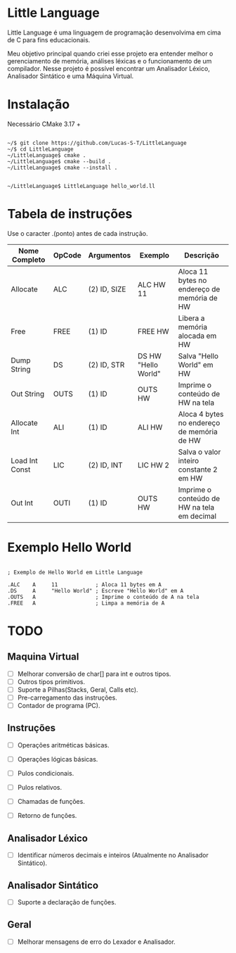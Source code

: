# Little Language

Little Language é uma linguagem de programação desenvolvima em cima de C para fins educacionais.

Meu objetivo principal quando criei esse projeto era entender melhor o gerenciamento de memória,
análises léxicas e o funcionamento de um compilador. Nesse 
projeto é possível encontrar um Analisador Léxico, Analisador Sintático e uma Máquina Virtual.

# Instalação

Necessário CMake 3.17 +

```

~/$ git clone https://github.com/Lucas-S-T/LittleLanguage
~/$ cd LittleLanguage
~/LittleLanguage$ cmake .
~/LittleLanguage$ cmake --build .
~/LittleLanguage$ cmake --install .


~/LittleLanguage$ LittleLanguage hello_world.ll
```

# Tabela de instruções

Use o caracter .(ponto) antes de cada instrução.

|Nome Completo|OpCode|Argumentos|Exemplo|Descrição|
|----|------|----------|-------|---------|
|Allocate |ALC   | (2) ID, SIZE| ALC HW 11 | Aloca 11 bytes no endereço de memória de HW|
|Free|FREE  | (1) ID   | FREE HW| Libera a memória alocada em HW|
|Dump String | DS | (2) ID, STR | DS HW "Hello World"| Salva "Hello World" em HW|
|Out String | OUTS | (1) ID | OUTS HW | Imprime o conteúdo de HW na tela |
|Allocate Int |ALI | (1) ID | ALI HW | Aloca 4 bytes no endereço de memória de HW|
|Load Int Const| LIC | (2) ID, INT | LIC HW 2 |Salva o valor inteiro constante 2 em HW |
|Out Int | OUTI | (1) ID | OUTS HW | Imprime o conteúdo de HW na tela em decimal|



# Exemplo Hello World

```

; Exemplo de Hello World em Little Language

.ALC    A     11            ; Aloca 11 bytes em A
.DS     A     "Hello World" ; Escreve "Hello World" em A
.OUTS   A                   ; Imprime o conteúdo de A na tela
.FREE   A                   ; Limpa a memória de A

```



# TODO

## Maquina Virtual

- [ ] Melhorar conversão de char[] para int e outros tipos.
- [ ] Outros tipos primitivos.
- [ ] Suporte a Pilhas(Stacks, Geral, Calls etc).
- [ ] Pre-carregamento das instruções.
- [ ] Contador de programa (PC).

## Instruções

- [ ] Operações aritméticas básicas.
- [ ] Operações lógicas básicas.
- [ ] Pulos condicionais.
- [ ] Pulos relativos.
- [ ] Chamadas de funções.
- [ ] Retorno de funções.


## Analisador Léxico

- [ ]  Identificar números decimais e inteiros (Atualmente no Analisador Sintático).

## Analisador Sintático

- [ ] Suporte a declaração de funções.

## Geral

- [ ] Melhorar mensagens de erro do Lexador e Analisador.
 
 
 
